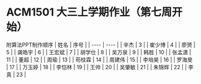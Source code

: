 # ACM1501 大三上学期作业（第七周开始）
附算法PPT制作顺序
| 姓名   | 序号   |
| ---- | ---- |
| 辛杰   | 3    |
| 崔少博  | 4    |
| 廖赟   | 5    |
| 龚皓宇  | 6    |
| 王宏斌  | 7    |
| 胡学仕  | 8    |
| 吴万泉  | 9    |
| 韩胜   | 10   |
| 张孟潇  | 11   |
| 董超   | 12   |
| 周瑜   | 13   |
| 苟桂霖  | 14   |
| 周建伟  | 15   |
| 李培昊  | 16   |
| 罗海旻  | 17   |
| 万玉婷  | 18   |
| 李恺林  | 19   |
| 王帅   | 20   |
| 吴肇敏  | 21   |
| 朱锦辉  | 22   |
| 李真   | 23   |
